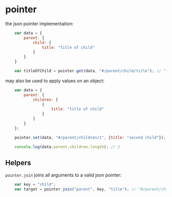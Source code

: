 # pointer

the json pointer implementation:

```js
	var data = {
		parent: {
			child: {
				title: "title of child"
			}
		}
	}

	var titleOfChild = pointer.get(data, "#/parent/child/title"); // "title of child"
```

may also be used to apply values on an object:

```js
	var data = {
		parent: {
			children: [
				{
					title: "title of child"
				}
			]
		}
	};

	pointer.set(data, "#/parent/children/1", {title: "second child"});

	console.log(data.parent.children.length); // 2
```

## Helpers

`pointer.join` joins all arguments to a valid json pointer:

```js
	var key = "child";
	var target = pointer.join("parent", key, "title"); // "#/parent/child/title"
```